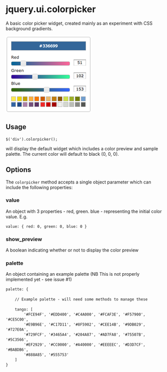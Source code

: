 # jquery.ui.colorpicker

A basic color picker widget, created mainly as an experiment with CSS background
gradients.

![A screenshot of the widget](screenshot.png)

## Usage

```
$('div').colorpicker();
```

will display the default widget which includes a color preview and sample
palette. The current color will default to black (0, 0, 0).

## Options

The `colorpicker` method accepts a single object parameter which can include
the following properties:

### value

An object with 3 properties - red, green. blue - representing the initial color
value. E.g.

```
value: { red: 0, green: 0, blue: 0 }
```

### show_preview

A boolean indicating whether or not to display the color preview


### palette

An object containing an example palette (NB This is not properly implemented
yet - see issue #1)

```
palette: {

    // Example palette - will need some methods to manage these

	tango: [
		'#FCE94F', '#EDD400', '#C4A000', '#FCAF3E', '#F57900', '#CE5C00',
		'#E9B96E', '#C17D11', '#8F5902', '#CEE14B', '#9DB029', '#727E0A',
		'#729FCF', '#3465A4', '#204A87', '#AD7FA8', '#75507B', '#5C3566',
		'#EF2929', '#CC0000', '#A40000', '#EEEEEC', '#D3D7CF', '#BABDB6',
		'#888A85', '#555753'
	]
}
```
